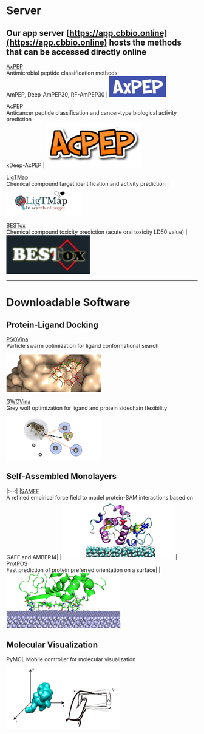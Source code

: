 # Server
## Our app server [https://app.cbbio.online](https://app.cbbio.online) hosts the methods that can be accessed directly online

[AxPEP](https://app.cbbio.online/ampep/home)<br />Antimicrobial peptide classification methods<br />AmPEP, Deep-AmPEP30, RF-AmPEP30 | <kbd><img src="images/axpep-logo.jpg" width="150"></kbd> 

[AcPEP](https://app.cbbio.online/acpep/home)<br />Anticancer peptide classification and cancer-type biological activity prediction <br />xDeep-AcPEP | <kbd><img src="images/acpep-logo.png" width="250"></kbd>

[LigTMap](https://cbbio.online/LigTMap)<br />Chemical compound target identification and activity prediction | <kbd><img src="images/ligtmap-logo.png" width="200"></kbd>

[BESTox](https://app.cbbio.online/bestox/home)<br />Chemical compound toxicity prediction (acute oral toxicity LD50 value) | <kbd><img src="images/bestox-logo.jpg" width="220"></kbd> 

---
# Downloadable Software
## Protein-Ligand Docking 
[PSOVina](https://app.cbbio.online/psovina/home)<br />Particle swarm optimization for ligand conformational search 

<img src="images/psovina-logo.png" width="250"> 

[GWOVina](https://app.cbbio.online/gwovina/home)<br />Grey wolf optimization for ligand and protein sidechain flexibility 

<img src="images/gwovina-logo.png" width="250"> 

## Self-Assembled Monolayers

|:--:|
|[SAMFF](https://sourceforge.net/projects/samff/)<br />A refined empirical force field to model protein-SAM interactions based on GAFF and AMBER14|
|<img src="images/samff-logo.png" width="300">|
[ProtPOS](https://sourceforge.net/projects/protpos/)<br />Fast prediction of protein preferred  orientation on a surface|
|<img src="images/paos-logo.png" width="300">|

## Molecular Visualization
PyMOL Mobile controller for molecular visualization

<img src="images/mcontrol-logo.png" width="300">


